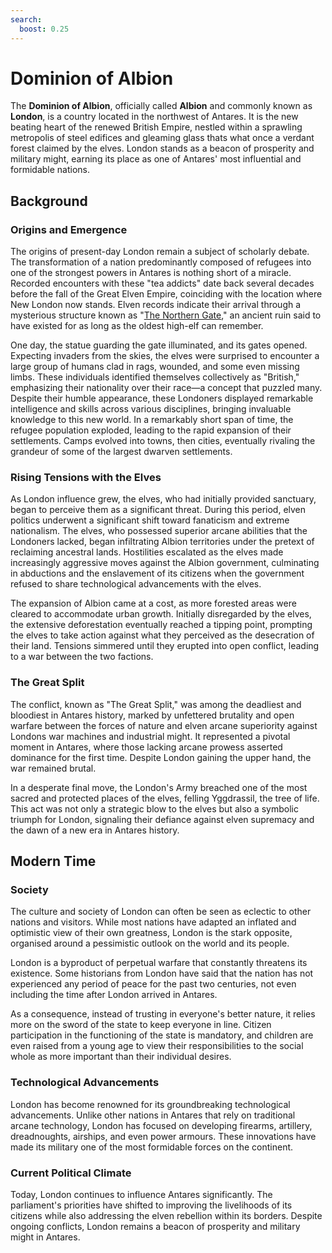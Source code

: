 ```yaml
---
search:
  boost: 0.25
---
```


# Dominion of Albion

The **Dominion of Albion**, officially called **Albion** and commonly known as **London**, is a country located in the northwest of Antares. It is the new beating heart of the renewed British Empire, nestled within a sprawling metropolis of steel edifices and gleaming glass thats what once a verdant forest claimed by the elves. London stands as a beacon of prosperity and military might, earning its place as one of Antares' most influential and formidable nations.

## Background

### Origins and Emergence

The origins of present-day London remain a subject of scholarly debate. The transformation of a nation predominantly composed of refugees into one of the strongest powers in Antares is nothing short of a miracle. Recorded encounters with these "tea addicts" date back several decades before the fall of the Great Elven Empire, coinciding with the location where New London now stands. Elven records indicate their arrival through a mysterious structure known as "[The Northern Gate](../../entry/the-gate.md)," an ancient ruin said to have existed for as long as the oldest high-elf can remember.

One day, the statue guarding the gate illuminated, and its gates opened. Expecting invaders from the skies, the elves were surprised to encounter a large group of humans clad in rags, wounded, and some even missing limbs. These individuals identified themselves collectively as "British," emphasizing their nationality over their race—a concept that puzzled many. Despite their humble appearance, these Londoners displayed remarkable intelligence and skills across various disciplines, bringing invaluable knowledge to this new world. In a remarkably short span of time, the refugee population exploded, leading to the rapid expansion of their settlements. Camps evolved into towns, then cities, eventually rivaling the grandeur of some of the largest dwarven settlements.

### Rising Tensions with the Elves

As London influence grew, the elves, who had initially provided sanctuary, began to perceive them as a significant threat. During this period, elven politics underwent a significant shift toward fanaticism and extreme nationalism. The elves, who possessed superior arcane abilities that the Londoners lacked, began infiltrating Albion territories under the pretext of reclaiming ancestral lands. Hostilities escalated as the elves made increasingly aggressive moves against the Albion government, culminating in abductions and the enslavement of its citizens when the government refused to share technological advancements with the elves.

The expansion of Albion came at a cost, as more forested areas were cleared to accommodate urban growth. Initially disregarded by the elves, the extensive deforestation eventually reached a tipping point, prompting the elves to take action against what they perceived as the desecration of their land. Tensions simmered until they erupted into open conflict, leading to a war between the two factions.

### The Great Split

The conflict, known as "The Great Split," was among the deadliest and bloodiest in Antares history, marked by unfettered brutality and open warfare between the forces of nature and elven arcane superiority against Londons war machines and industrial might. It represented a pivotal moment in Antares, where those lacking arcane prowess asserted dominance for the first time. Despite London gaining the upper hand, the war remained brutal.

In a desperate final move, the London's Army breached one of the most sacred and protected places of the elves, felling Yggdrassil, the tree of life. This act was not only a strategic blow to the elves but also a symbolic triumph for London, signaling their defiance against elven supremacy and the dawn of a new era in Antares history.

## Modern Time

### Society

The culture and society of London can often be seen as eclectic to other nations and visitors. While most nations have adapted an inflated and optimistic view of their own greatness, London is the stark opposite, organised around a pessimistic outlook on the world and its people. 

London is a byproduct of perpetual warfare that constantly threatens its existence. Some historians from London have said that the nation has not experienced any period of peace for the past two centuries, not even including the time after London arrived in Antares.

As a consequence, instead of trusting in everyone's better nature, it relies more on the sword of the state to keep everyone in line. Citizen participation in the functioning of the state is mandatory, and children are even raised from a young age to view their responsibilities to the social whole as more important than their individual desires.

### Technological Advancements

London has become renowned for its groundbreaking technological advancements. Unlike other nations in Antares that rely on traditional arcane technology, London has focused on developing firearms, artillery, dreadnoughts, airships, and even power armours. These innovations have made its military one of the most formidable forces on the continent. 

### Current Political Climate

Today, London continues to influence Antares significantly. The parliament's priorities have shifted to improving the livelihoods of its citizens while also addressing the elven rebellion within its borders. Despite ongoing conflicts, London remains a beacon of prosperity and military might in Antares.
